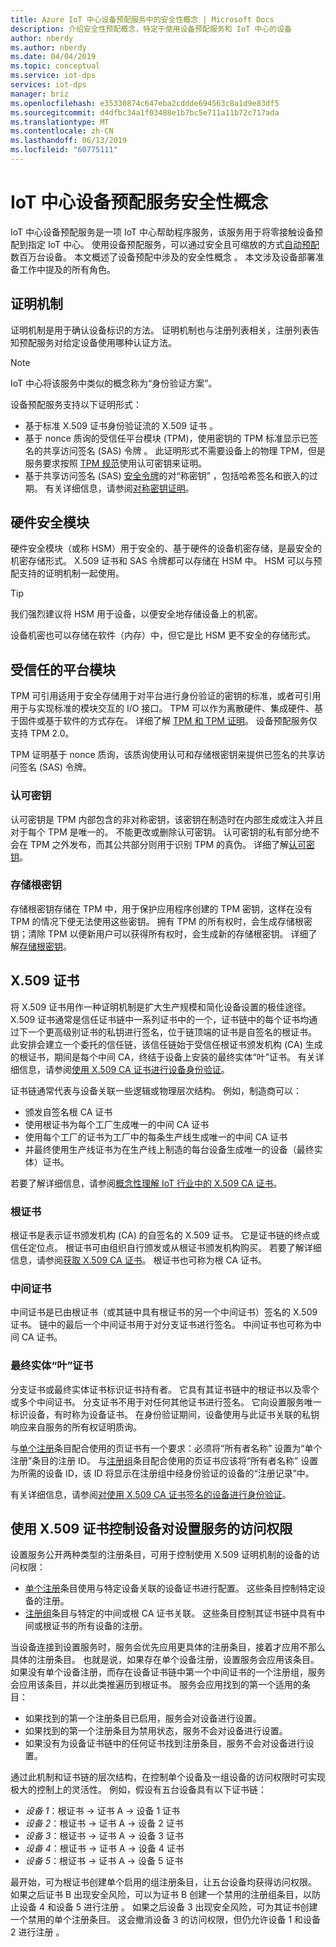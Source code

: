 ```yaml
---
title: Azure IoT 中心设备预配服务中的安全性概念 | Microsoft Docs
description: 介绍安全性预配概念，特定于使用设备预配服务和 IoT 中心的设备
author: nberdy
ms.author: nberdy
ms.date: 04/04/2019
ms.topic: conceptual
ms.service: iot-dps
services: iot-dps
manager: briz
ms.openlocfilehash: e35330874c647eba2cddde694563c8a1d9e83df5
ms.sourcegitcommit: d4dfbc34a1f03488e1b7bc5e711a11b72c717ada
ms.translationtype: MT
ms.contentlocale: zh-CN
ms.lasthandoff: 06/13/2019
ms.locfileid: "60775111"
---
```

# <a name="iot-hub-device-provisioning-service-security-concepts"></a>IoT 中心设备预配服务安全性概念 

IoT 中心设备预配服务是一项 IoT 中心帮助程序服务，该服务用于将零接触设备预配到指定 IoT 中心。 使用设备预配服务，可以通过安全且可缩放的方式[自动预配](concepts-auto-provisioning.md)数百万台设备。 本文概述了设备预配中涉及的安全性概念  。 本文涉及设备部署准备工作中提及的所有角色。

## <a name="attestation-mechanism"></a>证明机制

证明机制是用于确认设备标识的方法。 证明机制也与注册列表相关，注册列表告知预配服务对给定设备使用哪种认证方法。

> [!NOTE]
> IoT 中心将该服务中类似的概念称为“身份验证方案”。

设备预配服务支持以下证明形式：
* 基于标准 X.509 证书身份验证流的 X.509 证书  。
* 基于 nonce 质询的受信任平台模块 (TPM)，使用密钥的 TPM 标准显示已签名的共享访问签名 (SAS) 令牌  。 此证明形式不需要设备上的物理 TPM，但是服务要求按照 [TPM 规范](https://trustedcomputinggroup.org/work-groups/trusted-platform-module/)使用认可密钥来证明。
* 基于共享访问签名 (SAS) [安全令牌](../iot-hub/iot-hub-devguide-security.md#security-tokens)的对“称密钥”  ，包括哈希签名和嵌入的过期。 有关详细信息，请参阅[对称密钥证明](concepts-symmetric-key-attestation.md)。


## <a name="hardware-security-module"></a>硬件安全模块

硬件安全模块（或称 HSM）用于安全的、基于硬件的设备机密存储，是最安全的机密存储形式。 X.509 证书和 SAS 令牌都可以存储在 HSM 中。 HSM 可以与预配支持的证明机制一起使用。

> [!TIP]
> 我们强烈建议将 HSM 用于设备，以便安全地存储设备上的机密。

设备机密也可以存储在软件（内存）中，但它是比 HSM 更不安全的存储形式。

## <a name="trusted-platform-module"></a>受信任的平台模块

TPM 可引用适用于安全存储用于对平台进行身份验证的密钥的标准，或者可引用用于与实现标准的模块交互的 I/O 接口。 TPM 可以作为离散硬件、集成硬件、基于固件或基于软件的方式存在。 详细了解 [TPM 和 TPM 证明](/windows-server/identity/ad-ds/manage/component-updates/tpm-key-attestation)。 设备预配服务仅支持 TPM 2.0。

TPM 证明基于 nonce 质询，该质询使用认可和存储根密钥来提供已签名的共享访问签名 (SAS) 令牌。

### <a name="endorsement-key"></a>认可密钥

认可密钥是 TPM 内部包含的非对称密钥，该密钥在制造时在内部生成或注入并且对于每个 TPM 是唯一的。 不能更改或删除认可密钥。 认可密钥的私有部分绝不会在 TPM 之外发布，而其公共部分则用于识别 TPM 的真伪。 详细了解[认可密钥](https://technet.microsoft.com/library/cc770443(v=ws.11).aspx)。

### <a name="storage-root-key"></a>存储根密钥

存储根密钥存储在 TPM 中，用于保护应用程序创建的 TPM 密钥，这样在没有 TPM 的情况下便无法使用这些密钥。 拥有 TPM 的所有权时，会生成存储根密钥；清除 TPM 以便新用户可以获得所有权时，会生成新的存储根密钥。 详细了解[存储根密钥](https://technet.microsoft.com/library/cc753560(v=ws.11).aspx)。

## <a name="x509-certificates"></a>X.509 证书

将 X.509 证书用作一种证明机制是扩大生产规模和简化设备设置的极佳途径。 X.509 证书通常是信任证书链中一系列证书中的一个，证书链中的每个证书均通过下一个更高级别证书的私钥进行签名，位于链顶端的证书是自签名的根证书。 此安排会建立一个委托的信任链，该信任链始于受信任根证书颁发机构 (CA) 生成的根证书，期间是每个中间 CA，终结于设备上安装的最终实体“叶”证书。 有关详细信息，请参阅[使用 X.509 CA 证书进行设备身份验证](/azure/iot-hub/iot-hub-x509ca-overview)。 

证书链通常代表与设备关联一些逻辑或物理层次结构。 例如，制造商可以：
- 颁发自签名根 CA 证书
- 使用根证书为每个工厂生成唯一的中间 CA 证书
- 使用每个工厂的证书为工厂中的每条生产线生成唯一的中间 CA 证书
- 并最终使用生产线证书为在生产线上制造的每台设备生成唯一的设备（最终实体）证书。 

若要了解详细信息，请参阅[概念性理解 IoT 行业中的 X.509 CA 证书](/azure/iot-hub/iot-hub-x509ca-concept)。 

### <a name="root-certificate"></a>根证书

根证书是表示证书颁发机构 (CA) 的自签名的 X.509 证书。 它是证书链的终点或信任定位点。 根证书可由组织自行颁发或从根证书颁发机构购买。 若要了解详细信息，请参阅[获取 X.509 CA 证书](/azure/iot-hub/iot-hub-security-x509-get-started#get-x509-ca-certificates)。 根证书也可称为根 CA 证书。

### <a name="intermediate-certificate"></a>中间证书

中间证书是已由根证书（或其链中具有根证书的另一个中间证书）签名的 X.509 证书。 链中的最后一个中间证书用于对分支证书进行签名。 中间证书也可称为中间 CA 证书。

### <a name="end-entity-leaf-certificate"></a>最终实体“叶”证书

分支证书或最终实体证书标识证书持有者。 它具有其证书链中的根证书以及零个或多个中间证书。 分支证书不用于对任何其他证书进行签名。 它向设置服务唯一标识设备，有时称为设备证书。 在身份验证期间，设备使用与此证书关联的私钥响应来自服务的所有权证明质询。

与[单个注册](./concepts-service.md#individual-enrollment)条目配合使用的页证书有一个要求：必须将“所有者名称”  设置为“单个注册”条目的注册 ID。 与[注册组](./concepts-service.md#enrollment-group)条目配合使用的页证书应该将“所有者名称”  设置为所需的设备 ID，该 ID 将显示在注册组中经身份验证的设备的“注册记录”中。 

有关详细信息，请参阅[对使用 X.509 CA 证书签名的设备进行身份验证](/azure/iot-hub/iot-hub-x509ca-overview#authenticating-devices-signed-with-x509-ca-certificates)。

## <a name="controlling-device-access-to-the-provisioning-service-with-x509-certificates"></a>使用 X.509 证书控制设备对设置服务的访问权限

设置服务公开两种类型的注册条目，可用于控制使用 X.509 证明机制的设备的访问权限：  

- [单个注册](./concepts-service.md#individual-enrollment)条目使用与特定设备关联的设备证书进行配置。 这些条目控制特定设备的注册。
- [注册组](./concepts-service.md#enrollment-group)条目与特定的中间或根 CA 证书关联。 这些条目控制其证书链中具有中间或根证书的所有设备的注册。 

当设备连接到设置服务时，服务会优先应用更具体的注册条目，接着才应用不那么具体的注册条目。 也就是说，如果存在单个设备注册，设置服务会应用该条目。 如果没有单个设备注册，而存在设备证书链中第一个中间证书的一个注册组，服务会应用该条目，并以此类推遍历到根证书。 服务会应用找到的第一个适用的条目：

- 如果找到的第一个注册条目已启用，服务会对设备进行设置。
- 如果找到的第一个注册条目为禁用状态，服务不会对设备进行设置。  
- 如果没有为设备证书链中的任何证书找到注册条目，服务不会对设备进行设置。 

通过此机制和证书链的层次结构，在控制单个设备及一组设备的访问权限时可实现极大的控制上的灵活性。 例如，假设有五台设备具有以下证书链： 

- *设备 1*：根证书 -> 证书 A -> 设备 1 证书
- *设备 2*：根证书 -> 证书 A -> 设备 2 证书
- *设备 3*：根证书 -> 证书 A -> 设备 3 证书
- *设备 4*：根证书 -> 证书 A -> 设备 4 证书
- *设备 5*：根证书 -> 证书 A -> 设备 5 证书

最开始，可为根证书创建单个启用的组注册条目，让五台设备均获得访问权限。 如果之后证书 B 出现安全风险，可以为证书 B 创建一个禁用的注册组条目，以防止设备 4 和设备 5 进行注册   。 如果之后设备 3  出现安全风险，可为其证书创建一个禁用的单个注册条目。 这会撤消设备 3 的访问权限，但仍允许设备 1 和设备 2 进行注册    。